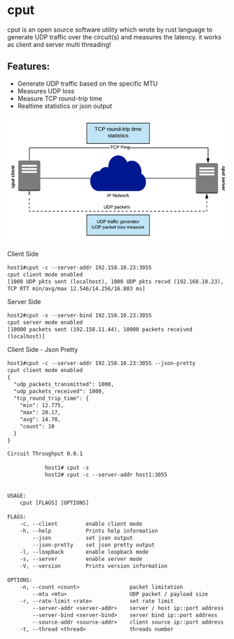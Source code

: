 # cput
cput is an open source software utility which wrote by rust language to generate UDP traffic over the circuit(s) and measures the latency. it works as client and server multi threading!

## Features:
* Generate UDP traffic based on the specific MTU
* Measures UDP loss
* Measure TCP round-trip time
* Realtime statistics or json output

![topo](/docs/imgs/cput_diagram.png?raw=true "cput")

Client Side
```
host1#cput -c --server-addr 192.158.10.23:3055
cput client mode enabled
[1000 UDP pkts sent (localhost), 1000 UDP pkts recvd (192.168.10.23), TCP RTT min/avg/max 12.546/14.256/16.803 ms]
```
Server Side
```
host2#cput -s --server-bind 192.158.10.23:3055
cput server mode enabled
[10000 packets sent (192.158.11.44), 10000 packets received (localhost)]
```

Client Side - Json Pretty
```
host1#cput -c --server-addr 192.158.10.23:3055 --json-pretty
cput client mode enabled
{
  "udp_packets_transmitted": 1000,
  "udp_packets_received": 1000,
  "tcp_round_trip_time": {
    "min": 12.775,
    "max": 20.17,
    "avg": 14.78,
    "count": 10
  }
}
```

```
Circuit Throughput 0.0.1

            host1# cput -s 
            host2# cput -c --server-addr host1:3055
            

USAGE:
    cput [FLAGS] [OPTIONS]

FLAGS:
    -c, --client         enable client mode
    -h, --help           Prints help information
        --json           set json output
        --json-pretty    set json pretty output
    -l, --loopback       enable loopback mode
    -s, --server         enable server mode
    -V, --version        Prints version information

OPTIONS:
    -n, --count <count>                packet limitation
        --mtu <mtu>                    UDP packet / payload size
    -r, --rate-limit <rate>            set rate limit
        --server-addr <server-addr>    server / host ip::port address
        --server-bind <server-bind>    server bind ip::port address
        --source-addr <source-addr>    client source ip::port address
    -t, --thread <thread>              threads number
```
